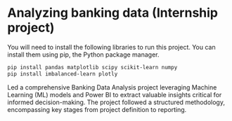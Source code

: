# Analyzing banking data (Internship project)
You will need to install the following libraries to run this project. You can install them using pip, the Python package manager.

```bash
pip install pandas matplotlib scipy scikit-learn numpy
pip install imbalanced-learn plotly

```
Led a comprehensive Banking Data Analysis project leveraging Machine Learning (ML) models and Power BI to extract valuable insights critical for informed decision-making. The project followed a structured methodology, encompassing key stages from project definition to reporting.
